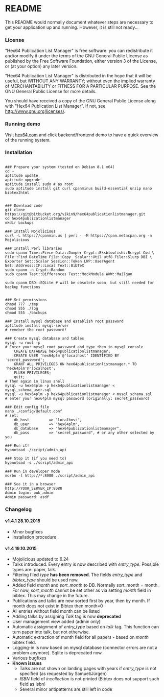 # README #

This README would normally document whatever steps are necessary to get your application up and running. However, it is still not ready...

### License ###

"Hex64 Publication List Manager" is free software: you can redistribute it and/or modify
it under the terms of the GNU General Public License as published by
the Free Software Foundation, either version 3 of the License, or
(at your option) any later version.

"Hex64 Publication List Manager" is distributed in the hope that it will be useful,
but WITHOUT ANY WARRANTY; without even the implied warranty of
MERCHANTABILITY or FITNESS FOR A PARTICULAR PURPOSE.  See the
GNU General Public License for more details.

You should have received a copy of the GNU General Public License
along with "Hex64 Publication List Manager".  If not, see <http://www.gnu.org/licenses/>.

### Running demo ###

Visit [hex64.com](http://www.hex64.com/) and click backend/frontend demo to have a quick overview of the running system. 

### Installation ###

```

### Prepare your system (tested on Debian 8.1 x64)
cd ~
aptitude update
aptitude upgrade
aptitude install sudo # as root
sudo aptitude install git curl cpanminus build-essential unzip nano bibtex2html


### Download code
git clone https://git@bitbucket.org/vikin9/hex64publicationlistmanager.git
cd hex64publicationlistmanager
mkdir backups

### Install Mojolicious
curl -L https://cpanmin.us | perl - -M https://cpan.metacpan.org -n Mojolicious

### Install Perl libraries
sudo cpanm Time::Piece Data::Dumper Crypt::Eksblowfish::Bcrypt Cwd \ 
File::Find DateTime File::Copy  Scalar::Util utf8 File::Slurp DBI \
Exporter Set::Scalar Session::Token LWP::UserAgent Net::Address::IP::Local Text::BibTeX  
sudo cpanm -n Crypt::Random
sudo cpanm Test::Differences Test::MockModule WWW::Mailgun

sudo cpanm DBD::SQLite # will be obsolete soon, but still needed for backup functions


### Set permissions
chmod 777 ./tmp
chmod 555 ./log
chmod 555 ./backups

### Install mysql database and establish root password
aptitude install mysql-server 
# remeber the root password!

### Create mysql database and tables
mysql -u root -p
# Enter your mysql_root password and type then in mysql console
    CREATE DATABASE hex64publicationlistmanager;
    CREATE USER 'hex64plm'@'localhost' IDENTIFIED BY 'secret_password';
    GRANT ALL PRIVILEGES ON hex64publicationlistmanager.* TO 'hex64plm'@'localhost';
    FLUSH PRIVILEGES;
    quit;
# Then again in linux shell
mysql -u hex64plm -p hex64publicationlistmanager < mysql_schema_user.sql 
mysql -u hex64plm -p hex64publicationlistmanager < mysql_schema.sql
# enter your hex64plm mysql password (originally: secret_password)

### Edit config file
nano ./config/default.conf
# set: 
    db_host         => "localhost",
    db_user         => "hex64plm",
    db_database     => "hex64publicationlistmanager",
    db_pass         => "secret_password", # or any other selected by you

### Run it!
hypnotoad ./script/admin_api

### Stop it (if you need to)
hypnotoad -s ./script/admin_api

### Run in developer mode
morbo -l http://*:8080 ./script/admin_api

### See it in a browser
http://YOUR_SERVER_IP:8080
Admin login: pub_admin
Admin password: asdf

```


### Changelog ###

#### v1.4.1 28.10.2015 ####

* Minor bugfixes
* Installation procedure

#### v1.4 19.10.2015 ####

* Mojolicious updated to 6.24
* Talks introduced. Every entry is now described with *entry_type*. Possible types are: paper, talk.
* Filtering filed *type* **has been removed**. The fields *entry_type* and *bibtex_type* should be used now.
* Added field *month* and *sort_month* to DB. Normally sort_month = month. For now, *sort_month* cannot be set other as via setting *month* field in bibtex. This may change in the future.
* Publications and talks are now sorted first by year, then by month. If month does not exist in Bibtex then month=0
* All entries without field month can be listed
* Adding talks by assigning *Talk* tag is now **deprecated**
* User management view added (admin only)
* Automatic assignment of *entry_type* based on *talk* tag. This function can turn paper into talk, but not otherwise.
* Automatic extraction of month field for all papers - based on *month* bibtex field.
* Logging-in is now based on mysql database (connector errors are not a problem anymore). Sqlite is deprecated now.
* Various bugfixes
* **Known issues**
    * Talks are not shown on landing pages with years if *entry_type* is not specified (as requested by Samuel/Jürgen)
    * *ISBN* field of *incollection* is not printed (Bibtex does not support such field as isbn)
    * Several minor antipatterns are still left in code